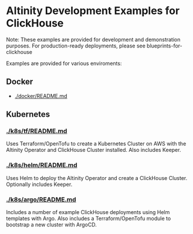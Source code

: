 # Altinity Development Examples for ClickHouse

Note: These examples are provided for development and demonstration purposes. For production-ready deployments, please see blueprints-for-clickhouse

Examples are provided for various enviroments:

## Docker

- [./docker/README.md](docker-compose)

## Kubernetes

### [./k8s/tf/README.md](Terraform/OpenTofu)

Uses Terraform/OpenTofu to create a Kubernetes Cluster on AWS with the Altinity Operator and ClickHouse Cluster installed. Also includes Keeper.

### [./k8s/helm/README.md](Helm)

Uses Helm to deploy the Altinity Operator and create a ClickHouse Cluster. Optionally includes Keeper.

### [./k8s/argo/README.md](ArgoCD)

Includes a number of example ClickHouse deployments using Helm templates with Argo. Also includes a Terraform/OpenTofu module to bootstrap a new cluster with ArgoCD.

